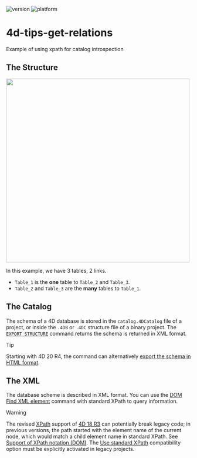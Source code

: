 ![version](https://img.shields.io/badge/version-20%2B-E23089)
![platform](https://img.shields.io/static/v1?label=platform&message=mac-intel%20|%20mac-arm%20|%20win-64&color=blue)

# 4d-tips-get-relations
Example of using xpath for catalog introspection

## The Structure

<img src="https://github.com/user-attachments/assets/b7664198-3478-4b71-8110-a606a2bd8a90" width=500 height=auto />

In this example, we have 3 tables, 2 links.

* `Table_1` is the **one** table to `Table_2` and `Table_3`.
* `Table_2` and `Table_3` are the **many** tables to `Table_1`.

## The Catalog

The schema of a 4D database is stored in the `catalog.4DCatalog` file of a project, or inside the `.4DB` or `.4DC` structure file of a binary project. The [`EXPORT STRUCTURE`](https://developer.4d.com/docs/commands/export-structure) command returns the schema is returned in XML format.

> [!TIP]
> Starting with 4D 20 R4, the command can alternatively [export the schema in HTML format](https://blog.4d.com/structure-definition-export-in-html/).

## The XML

The database scheme is described in XML format. You can use the [DOM Find XML element](https://developer.4d.com/docs/commands/dom-find-xml-element) command with standard XPath to query information.

> [!WARNING]
> The revised [XPath](https://developer.4d.com/docs/commands/dom-set-xml-element-value) support of [4D 18 R3](https://blog.4d.com/enhanced-xpath-support/) can potentially break legacy code; in previous versions, the path started with the element name of the current node, which would match a child element name in standard XPath. See [Support of XPath notation (DOM)](https://doc.4d.com/4Dv20/4D/20.6/Overview-of-XML-DOM-Commands.300-7487227.en.html#4967352). The [Use standard XPath](https://developer.4d.com/docs/settings/compatibility) compatibility option must be explicitly activated in legacy projects. 
